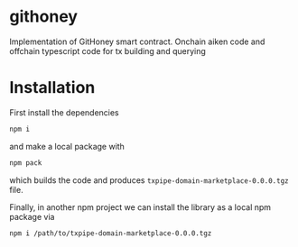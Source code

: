 # githoney

Implementation of GitHoney smart contract. Onchain aiken code and offchain typescript code for tx building and querying

# Installation

First install the dependencies

```sh
npm i
```

and make a local package with

```sh
npm pack
```

which builds the code and produces `txpipe-domain-marketplace-0.0.0.tgz` file.

Finally, in another npm project we can install the library as a local npm package via

```sh
npm i /path/to/txpipe-domain-marketplace-0.0.0.tgz
```
